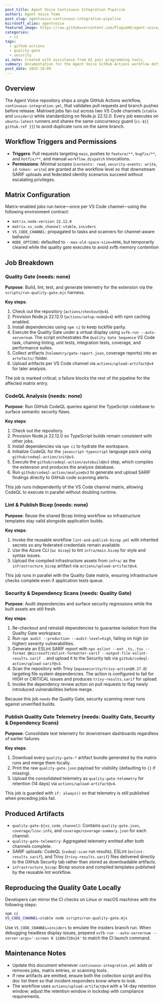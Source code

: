 ```yaml
---
post_title: Agent Voice Continuous Integration Pipeline
author1: Agent Voice Team
post_slug: agentvoice-continuous-integration-pipeline
microsoft_alias: agentvoice
featured_image: https://raw.githubusercontent.com/PlagueHO/agent-voice/main/resources/icon.svg
categories:
  - ci
tags:
  - github-actions
  - quality-gate
  - security
ai_note: Created with assistance from AI pair programming tools.
summary: Documentation for the Agent Voice GitHub Actions workflow defined in .github/workflows/continuous-integration.yml.
post_date: 2025-10-09
---
```


<!-- markdownlint-disable-next-line MD041 -->
## Overview

The Agent Voice repository ships a single GitHub Actions workflow, `continuous-integration.yml`, that validates pull requests and branch pushes before release. Matrixed jobs fan out across two VS Code channels (`stable` and `insiders`) while standardizing on Node.js 22.12.0. Every job executes on `ubuntu-latest` runners and shares the same concurrency guard (`ci-${{ github.ref }}`) to avoid duplicate runs on the same branch.

## Workflow Triggers and Permissions

- **Triggers**: Pull requests targeting `main`, pushes to `feature/**`, `bugfix/**`, and `hotfix/**`, and manual `workflow_dispatch` invocations.
- **Permissions**: Minimal scopes (`contents: read`, `security-events: write`, `id-token: write`) are granted at the workflow level so that downstream SARIF uploads and federated identity scenarios succeed without escalating privileges.

## Matrix Configuration

Matrix-enabled jobs run twice—once per VS Code channel—using the following environment contract:

- `matrix.node-version`: `22.12.0`
- `matrix.vs_code_channel`: `stable`, `insiders`
- `VS_CODE_CHANNEL`: propagated to tasks and scanners for channel-aware behavior
- `NODE_OPTIONS`: defaulted to `--max-old-space-size=4096`, but temporarily cleared while the quality gate executes to avoid xvfb memory contention

## Job Breakdown

### Quality Gate (needs: none)

**Purpose**: Build, lint, test, and generate telemetry for the extension via the `scripts/run-quality-gate.mjs` harness.

**Key steps**:

1. Check out the repository (`actions/checkout@v4`).
2. Provision Node.js 22.12.0 (`actions/setup-node@v4`) with npm caching enabled.
3. Install dependencies using `npm ci` to keep lockfile parity.
4. Execute the Quality Gate under a virtual display using `xvfb-run --auto-servernum`. The script orchestrates the `Quality Gate Sequence` VS Code task, chaining linting, unit tests, integration tests, coverage, and performance suites.
5. Collect artifacts (`telemetry/gate-report.json`, coverage reports) into an `artefacts/` folder.
6. Upload artifacts per VS Code channel via `actions/upload-artifact@v4` for later analysis.

The job is marked critical; a failure blocks the rest of the pipeline for the affected matrix entry.

### CodeQL Analysis (needs: none)

**Purpose**: Run GitHub CodeQL queries against the TypeScript codebase to surface semantic security flaws.

**Key steps**:

1. Check out the repository.
2. Provision Node.js 22.12.0 so TypeScript builds remain consistent with other jobs.
3. Install dependencies via `npm ci` to hydrate the workspace.
4. Initialize CodeQL for the `javascript-typescript` language pack using `github/codeql-action/init@v3`.
5. Execute the `github/codeql-action/autobuild@v3` step, which compiles the extension and produces the analysis database.
6. Run `github/codeql-action/analyze@v3` to generate and upload SARIF findings directly to GitHub code scanning alerts.

This job runs independently of the VS Code channel matrix, allowing CodeQL to execute in parallel without doubling runtime.

### Lint & Publish Bicep (needs: none)

**Purpose**: Reuse the shared Bicep linting workflow so infrastructure templates stay valid alongside application builds.

**Key steps**:

1. Invoke the reusable workflow `lint-and-publish-bicep.yml` with inherited secrets so any federated credentials remain available.
2. Use the Azure CLI (`az bicep`) to lint `infra/main.bicep` for style and syntax issues.
3. Upload the compiled infrastructure assets from `infra/` as the `infrastructure_bicep` artifact via `actions/upload-artifact@v4`.

This job runs in parallel with the Quality Gate matrix, ensuring infrastructure checks complete even if application tests queue.

### Security & Dependency Scans (needs: Quality Gate)

**Purpose**: Audit dependencies and surface security regressions while the built assets are still fresh.

**Key steps**:

1. Re-checkout and reinstall dependencies to guarantee isolation from the Quality Gate workspace.
2. Run `npm audit --production --audit-level=high`, failing on high (or higher) severity vulnerabilities.
3. Generate an ESLint SARIF report with `npx eslint --ext .ts,.tsx --format @microsoft/eslint-formatter-sarif --output-file eslint-results.sarif .` and upload it to the Security tab via `github/codeql-action/upload-sarif@v3`.
4. Scan the repository with Trivy (`aquasecurity/trivy-action@0.27.0`) targeting file system dependencies. The action is configured to fail for HIGH or CRITICAL issues and produces `trivy-results.sarif` for upload.
5. Invoke the dependency review action on pull requests to flag newly introduced vulnerabilities before merge.

Because this job `needs` the Quality Gate, security scanning never runs against unverified builds.

### Publish Quality Gate Telemetry (needs: Quality Gate, Security & Dependency Scans)

**Purpose**: Consolidate test telemetry for downstream dashboards regardless of earlier failures.

**Key steps**:

1. Download every `quality-gate-*` artifact bundle generated by the matrix runs and merge them locally.
2. Print the raw `quality-gate.json` payload for visibility (defaulting to `{}` if missing).
3. Upload the consolidated telemetry as `quality-gate-telemetry` for retention (14 days) via `actions/upload-artifact@v4`.

This job is guarded with `if: always()` so that telemetry is still published when preceding jobs fail.

## Produced Artifacts

- `quality-gate-${vs_code_channel}`: Contains `quality-gate.json`, `coverage/lcov.info`, and `coverage/coverage-summary.json` for each channel.
- `quality-gate-telemetry`: Aggregated telemetry emitted after both channels complete.
- SARIF uploads: CodeQL (`codeql-scan` run results), ESLint (`eslint-results.sarif`), and Trivy (`trivy-results.sarif`) files delivered directly to the GitHub Security tab rather than stored as downloadable artifacts.
- `infrastructure_bicep`: Bicep source and compiled templates published by the reusable lint workflow.

## Reproducing the Quality Gate Locally

Developers can mirror the CI checks on Linux or macOS machines with the following steps:

```bash
npm ci
VS_CODE_CHANNEL=stable node scripts/run-quality-gate.mjs
```

Use `VS_CODE_CHANNEL=insiders` to emulate the insiders branch run. When debugging headless display issues, prepend `xvfb-run --auto-servernum --server-args='-screen 0 1280x720x24'` to match the CI launch command.

## Maintenance Notes

- Update this document whenever `continuous-integration.yml` adds or removes jobs, matrix entries, or scanning tools.
- If new artifacts are emitted, ensure both the collection script and this doc list them so that incident responders know where to look.
- The workflow uses `actions/upload-artifact@v4` with a 14-day retention window; adjust the retention window in lockstep with compliance requirements.
